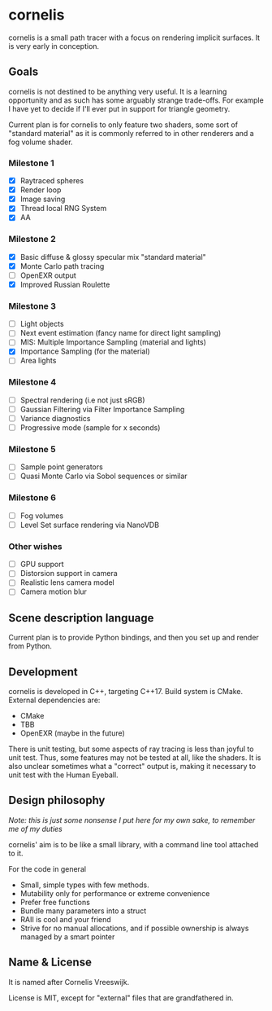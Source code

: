 # cornelis
cornelis is a small path tracer with a focus on rendering implicit surfaces. It is very early in conception.

## Goals
cornelis is not destined to be anything very useful. It is a learning opportunity and as such has some arguably strange trade-offs. For example I have yet to decide if I'll ever put in support for triangle geometry.

Current plan is for cornelis to only feature two shaders, some sort of "standard material" as it is commonly referred to in other renderers and a fog volume shader. 

### Milestone 1
 - [x] Raytraced spheres
 - [x] Render loop
 - [x] Image saving
 - [x] Thread local RNG System
 - [x] AA

### Milestone 2
 - [x] Basic diffuse & glossy specular mix "standard material"
 - [X] Monte Carlo path tracing
 - [ ] OpenEXR output 
 - [x] Improved Russian Roulette

### Milestone 3
 - [ ] Light objects
 - [ ] Next event estimation (fancy name for direct light sampling)
 - [ ] MIS: Multiple Importance Sampling (material and lights)
 - [x] Importance Sampling (for the material)
 - [ ] Area lights

### Milestone 4
 - [ ] Spectral rendering (i.e not just sRGB)
 - [ ] Gaussian Filtering via Filter Importance Sampling
 - [ ] Variance diagnostics
 - [ ] Progressive mode (sample for x seconds)

### Milestone 5
 - [ ] Sample point generators
 - [ ] Quasi Monte Carlo via Sobol sequences or similar 
  
### Milestone 6
 - [ ] Fog volumes
 - [ ] Level Set surface rendering via NanoVDB

### Other wishes
 - [ ] GPU support
 - [ ] Distorsion support in camera
 - [ ] Realistic lens camera model
 - [ ] Camera motion blur

## Scene description language
Current plan is to provide Python bindings, and then you set up and render from Python.

## Development
cornelis is developed in C++, targeting C++17. Build system is CMake. External dependencies are:
 - CMake
 - TBB
 - OpenEXR (maybe in the future)

There is unit testing, but some aspects of ray tracing is less than joyful to unit test. Thus, some features may not be tested at all, like the shaders. It is also unclear sometimes what a "correct" output is, making it necessary to unit test with the Human Eyeball.

## Design philosophy
*Note: this is just some nonsense I put here for my own sake, to remember me of my duties*

cornelis' aim is to be like a small library, with a command line tool attached to it. 

For the code in general
- Small, simple types with few methods.
- Mutability only for performance or extreme convenience
- Prefer free functions
- Bundle many parameters into a struct
- RAII is cool and your friend
- Strive for no manual allocations, and if possible ownership is always managed by a smart pointer

## Name & License
It is named after Cornelis Vreeswijk. 

License is MIT, except for "external" files that are grandfathered in.
